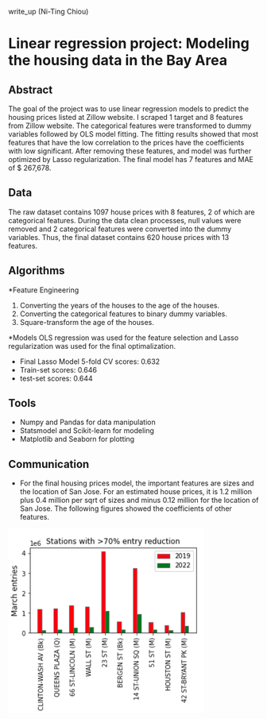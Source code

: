 write_up (Ni-Ting Chiou)

# Linear regression project: Modeling the housing data in the Bay Area

## Abstract

The goal of the project was to use linear regression models to predict the housing prices listed at Zillow website. I scraped 1 target and 8 features from Zillow website.  The categorical features were transformed to dummy variables followed by OLS model fitting. The fitting results showed that most features that have the low correlation to the prices have the coefficients with low significant. After removing these features, and model was further optimized by Lasso regularization. The final model has 7 features and MAE of $ 267,678.


## Data

The raw dataset contains 1097 house prices with 8 features, 2 of which are categorical features. During the data clean processes, null values were removed and 2 categorical features were converted into the dummy variables. Thus, the final dataset contains 620 house prices with 13 features.
  
## Algorithms

*Feature Engineering
1.	Converting the years of the houses to the age of the houses.
2.	Converting the categorical features to binary dummy variables.
3.	Square-transform the age of the houses.

*Models
OLS regression was used for the feature selection and Lasso regularization was used for the final optimalization.
* Final Lasso Model 5-fold CV scores:
0.632
* Train-set scores:
0.646
* test-set scores:
0.644



## Tools
* Numpy and Pandas for data manipulation
* Statsmodel and Scikit-learn for modeling
* Matplotlib and Seaborn for plotting



## Communication
* For the final housing prices model, the important features are sizes and the location of San Jose. For an estimated house prices, it is 1.2 million plus 0.4 million per sqrt of sizes and minus 0.12 million for the location of San Jose. The following figures showed the coefficients of other features.

![alt text](https://github.com/chiouNT/Metis_EDA/blob/main/Image1.png)
